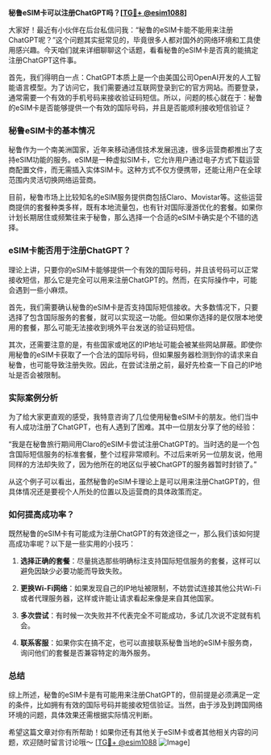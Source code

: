**秘鲁eSIM卡可以注册ChatGPT吗？[[TG💪+ @esim1088](https://t.me/s/esim1088)]**

大家好！最近有小伙伴在后台私信问我：“秘鲁的eSIM卡能不能用来注册ChatGPT呢？”这个问题其实挺常见的，毕竟很多人都对国外的网络环境和工具使用感兴趣。今天咱们就来详细聊聊这个话题，看看秘鲁的eSIM卡是否真的能搞定注册ChatGPT这件事。

首先，我们得明白一点：ChatGPT本质上是一个由美国公司OpenAI开发的人工智能语言模型。为了访问它，我们需要通过互联网登录到它的官方网站。而要登录，通常需要一个有效的手机号码来接收验证码短信。所以，问题的核心就在于：秘鲁的eSIM卡是否能够提供一个有效的国际号码，并且是否能顺利接收短信验证？

### 秘鲁eSIM卡的基本情况

秘鲁作为一个南美洲国家，近年来移动通信技术发展迅速，很多运营商都推出了支持eSIM功能的服务。eSIM是一种虚拟SIM卡，它允许用户通过电子方式下载运营商配置文件，而无需插入实体SIM卡。这种方式不仅方便携带，还能让用户在全球范围内灵活切换网络运营商。

目前，秘鲁市场上比较知名的eSIM服务提供商包括Claro、Movistar等。这些运营商提供的套餐种类多样，既有本地流量包，也有针对国际漫游优化的套餐。如果你计划长期居住或频繁往来于秘鲁，那么选择一个合适的eSIM卡确实是个不错的选择。

### eSIM卡能否用于注册ChatGPT？

理论上讲，只要你的eSIM卡能够提供一个有效的国际号码，并且该号码可以正常接收短信，那么它是完全可以用来注册ChatGPT的。然而，在实际操作中，可能会遇到一些小麻烦。

首先，我们需要确认秘鲁的eSIM卡是否支持国际短信接收。大多数情况下，只要选择了包含国际服务的套餐，就可以实现这一功能。但如果你选择的是仅限本地使用的套餐，那么可能无法接收到境外平台发送的验证码短信。

其次，还需要注意的是，有些国家或地区的IP地址可能会被某些网站屏蔽。即使你用秘鲁的eSIM卡获取了一个合法的国际号码，但如果服务器检测到你的请求来自秘鲁，也可能导致注册失败。因此，在尝试注册之前，最好先检查一下自己的IP地址是否会被限制。

### 实际案例分析

为了给大家更直观的感受，我特意咨询了几位使用秘鲁eSIM卡的朋友。他们当中有人成功注册了ChatGPT，也有人遇到了困难。其中一位朋友分享了他的经验：

“我是在秘鲁旅行期间用Claro的eSIM卡尝试注册ChatGPT的。当时选的是一个包含国际短信服务的标准套餐，整个过程非常顺利。不过后来听另一位朋友说，他用同样的方法却失败了，因为他所在的地区似乎被ChatGPT的服务器暂时封锁了。”

从这个例子可以看出，虽然秘鲁的eSIM卡理论上是可以用来注册ChatGPT的，但具体情况还是要视个人所处的位置以及运营商的具体政策而定。

### 如何提高成功率？

既然秘鲁的eSIM卡有可能成为注册ChatGPT的有效途径之一，那么我们该如何提高成功率呢？以下是一些实用的小技巧：

1. **选择正确的套餐**：尽量挑选那些明确标注支持国际短信服务的套餐，这样可以避免因缺少必要功能而导致失败。
   
2. **更换Wi-Fi网络**：如果发现自己的IP地址被限制，不妨尝试连接其他公共Wi-Fi或者代理服务器，这样或许能让请求看起来像是来自其他国家。
   
3. **多次尝试**：有时候一次失败并不代表完全不可能成功，多试几次说不定就有机会。

4. **联系客服**：如果你实在搞不定，也可以直接联系秘鲁当地的eSIM卡服务商，询问他们的套餐是否兼容特定的海外服务。

### 总结

综上所述，秘鲁的eSIM卡是有可能用来注册ChatGPT的，但前提是必须满足一定的条件，比如拥有有效的国际号码并能接收短信验证。当然，由于涉及到跨国网络环境的问题，具体效果还需根据实际情况判断。

希望这篇文章对你有所帮助！如果你还有其他关于eSIM卡或者其他相关内容的问题，欢迎随时留言讨论哦～ [[TG💪+ @esim1088](https://t.me/s/esim1088) ![Image](https://i.postimg.cc/4NQfJmqS/Snipaste-2025-05-13-00-14-12.png)]